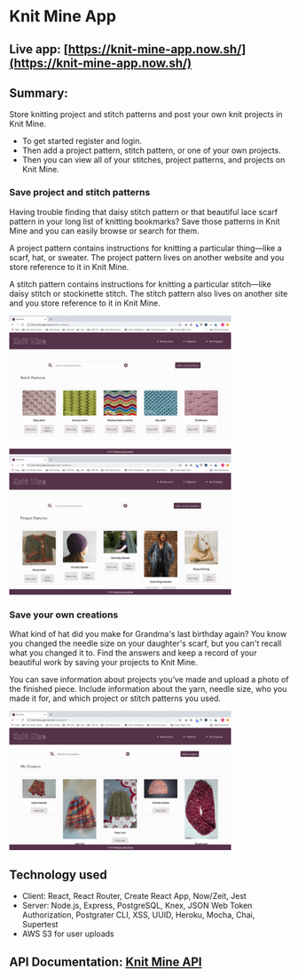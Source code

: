 
# Knit Mine App

## Live app: [https://knit-mine-app.now.sh/](https://knit-mine-app.now.sh/)

## Summary: 
Store knitting project and stitch patterns and post your own knit projects in Knit Mine. 

- To get started register and login.
- Then add a project pattern, stitch pattern, or one of your own projects.
- Then you can view all of your stitches, project patterns, and projects on Knit Mine.

### Save project and stitch patterns
Having trouble finding that daisy stitch pattern or that beautiful lace scarf pattern in your long list of knitting bookmarks? Save those patterns in Knit Mine and you can easily browse or search for them.

A project pattern contains instructions for knitting a particular thing—like a scarf, hat, or sweater. The project pattern lives on another website and you store reference to it in Knit Mine.

A stitch pattern contains instructions for knitting a particular stitch—like daisy stitch or stockinette stitch. The stitch pattern also lives on another site and you store reference to it in Knit Mine.

<p>
  <img src="https://github.com/pulchrit/knit-mine-app/blob/master/readmeImages/stitchPatterns.png" alt="Stitch Patterns page" width="400" />
  <img src="https://github.com/pulchrit/knit-mine-app/blob/master/readmeImages/projectPatterns.png" alt="Project Patterns page" width="400" />
</p>
  
### Save your own creations
What kind of hat did you make for Grandma's last birthday again? You know you changed the needle size on your daughter's scarf, but you can't recall what you changed it to. Find the answers and keep a record of your beautiful work by saving your projects to Knit Mine.

You can save information about projects you’ve made and upload a photo of the finished piece. Include information about the yarn, needle size, who you made it for, and which project or stitch patterns you used.

<img src="https://github.com/pulchrit/knit-mine-app/blob/master/readmeImages/myProjects.png" alt="My Projects page" width="400" />

## Technology used
- Client: React, React Router, Create React App, Now/Zeit, Jest
- Server: Node.js, Express, PostgreSQL, Knex, JSON Web Token Authorization, Postgrater CLI, XSS, UUID, Heroku, Mocha, Chai, Supertest
- AWS S3 for user uploads

## API Documentation: [Knit Mine API](https://github.com/pulchrit/knit-mine-api/blob/master/README.md)



